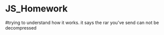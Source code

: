 # JS_Homework
#trying to understand how it works. it says the rar you've send can not be decompressed 